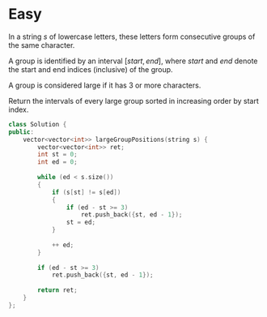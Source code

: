 # Easy

In a string $s$ of lowercase letters, these letters form consecutive groups of the same character.

A group is identified by an interval $[start, end]$, where $start$ and $end$ denote the start and end indices (inclusive) of the group.

A group is considered large if it has $3$ or more characters.

Return the intervals of every large group sorted in increasing order by start index.

```cpp
class Solution {
public:
    vector<vector<int>> largeGroupPositions(string s) {
        vector<vector<int>> ret;
        int st = 0;
        int ed = 0;
        
        while (ed < s.size())
        {
            if (s[st] != s[ed])
            {
                if (ed - st >= 3)
                    ret.push_back({st, ed - 1});
                st = ed;
            }
            
            ++ ed;
        }
        
        if (ed - st >= 3)
            ret.push_back({st, ed - 1});
        
        return ret;
    }
};
```
